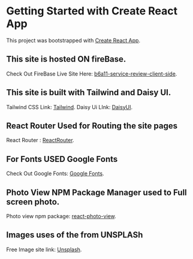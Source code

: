 # Getting Started with Create React App

This project was bootstrapped with [Create React App](https://github.com/facebook/create-react-app).

## This site is hosted ON fireBase.

Check Out FireBase Live Site Here: [b6a11-service-review-client-side](https://github.com/facebook/create-react-app).

## This site is built with Tailwind and Daisy UI.

Tailwind CSS Link: [Tailwind](https://tailwindcss.com/).
Daisy Ui LInk: [DaisyUI](https://daisyui.com/).

## React Router Used for Routing the site pages

React Router : [ReactRouter](https://reactrouter.com/en/main).

## For Fonts USED Google Fonts

Check Out Google Fonts: [Google Fonts](https://fonts.google.com/about).

## Photo View NPM Package Manager used to Full screen photo.

Photo view npm package: [react-photo-view](https://react-photo-view.vercel.app/en-US).

## Images uses of the from UNSPLASh

Free Image site link: [Unsplash](https://unsplash.com/).
